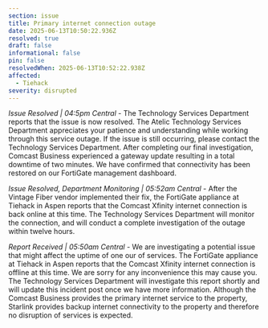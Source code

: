 ```yaml
---
section: issue
title: Primary internet connection outage
date: 2025-06-13T10:50:22.936Z
resolved: true
draft: false
informational: false
pin: false
resolvedWhen: 2025-06-13T10:52:22.938Z
affected:
  - Tiehack
severity: disrupted
---
```

*Issue Resolved | 04:5pm Central* - The Technology Services Department reports that the issue is now resolved. The Atelic Technology Services Department appreciates your patience and understanding while working through this service outage. If the issue is still occurring, please contact the Technology Services Department. After completing our final investigation, Comcast Business experienced a gateway update resulting in a total downtime of two minutes. We have confirmed that connectivity has been restored on our FortiGate management dashboard.

*Issue Resolved, Department Monitoring | 05:52am Central* - After the Vintage Fiber vendor implemented their fix, the FortiGate appliance at Tiehack in Aspen reports that the Comcast Xfinity internet connection is back online at this time. The Technology Services Department will monitor the connection, and will conduct a complete investigation of the outage within twelve hours.

*Report Received | 05:50am Central* - We are investigating a potential issue that might affect the uptime of one our of services. The FortiGate appliance at Tiehack in Aspen reports that the Comcast Xfinity internet connection is offline at this time. We are sorry for any inconvenience this may cause you. The Technology Services Department will investigate this report shortly and will update this incident post once we have more information. Although the Comcast Business provides the primary internet service to the property, Starlink provides backup internet connectivity to the property and therefore no disruption of services is expected.
